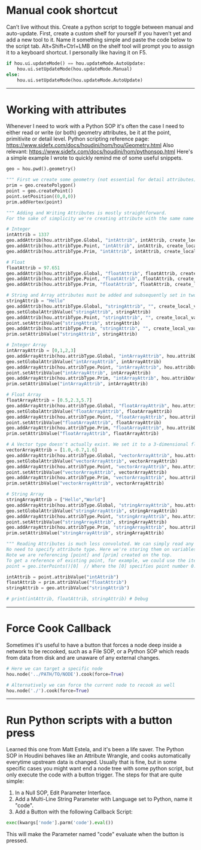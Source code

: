 # Manual cook shortcut

Can’t live without this. Create a python script to toggle between manual and auto-update. First, create a custom shelf for yourself if you haven’t yet and add a new tool to it. Name it something simple and paste the code below to the script tab. Alt+Shift+Ctrl+LMB on the shelf tool will prompt you to assign it to a keyboard shortcut. I personally like having it on F5.

```python
if hou.ui.updateMode() == hou.updateMode.AutoUpdate:
    hou.ui.setUpdateMode(hou.updateMode.Manual)
else:
    hou.ui.setUpdateMode(hou.updateMode.AutoUpdate)
```

---


# Working with attributes

Whenever I need to work with a Python SOP it's often the case I need to either read or write (or both) geometry attributes, be it at the point, primitivite or detail level. Python scripting reference page: https://www.sidefx.com/docs/houdini/hom/hou/Geometry.html
Also relevant: https://www.sidefx.com/docs/houdini/hom/pythonsop.html
Here's a simple example I wrote to quickly remind me of some useful snippets.

```python
geo = hou.pwd().geometry()

""" First we create some geometry (not essential for detail attributes) """
prim = geo.createPolygon()
point = geo.createPoint()
point.setPosition((0,0,0))
prim.addVertex(point)

""" Adding and Writing Attributes is mostly straightforward.
For the sake of simplicity we're creating attribute with the same name for every attribute type."""

# Integer
intAttrib = 1337
geo.addAttrib(hou.attribType.Global, "intAttrib", intAttrib, create_local_variable=False)
geo.addAttrib(hou.attribType.Point, "intAttrib", intAttrib, create_local_variable=False)
geo.addAttrib(hou.attribType.Prim, "intAttrib", intAttrib, create_local_variable=False)

# Float
floatAttrib = 97.651
geo.addAttrib(hou.attribType.Global, "floatAttrib", floatAttrib, create_local_variable=False)
geo.addAttrib(hou.attribType.Point, "floatAttrib", floatAttrib, create_local_variable=False)
geo.addAttrib(hou.attribType.Prim, "floatAttrib", floatAttrib, create_local_variable=False)

# String and Array attributes must be added and subsequently set in two steps (not sure why)
stringAttrib = "Hello"
geo.addAttrib(hou.attribType.Global, "stringAttrib", "", create_local_variable=False)
geo.setGlobalAttribValue("stringAttrib", stringAttrib)
geo.addAttrib(hou.attribType.Point, "stringAttrib", "", create_local_variable=False)
point.setAttribValue("stringAttrib", stringAttrib)
geo.addAttrib(hou.attribType.Prim, "stringAttrib", "", create_local_variable=False)
prim.setAttribValue("stringAttrib", stringAttrib)

# Integer Array
intArrayAttrib = [0,1,2,3]
geo.addArrayAttrib(hou.attribType.Global, "intArrayAttrib", hou.attribData.Int, tuple_size=1)
geo.setGlobalAttribValue("intArrayAttrib", intArrayAttrib)
geo.addArrayAttrib(hou.attribType.Point, "intArrayAttrib", hou.attribData.Int, tuple_size=1)
point.setAttribValue("intArrayAttrib", intArrayAttrib)
geo.addArrayAttrib(hou.attribType.Prim, "intArrayAttrib", hou.attribData.Int, tuple_size=1)
prim.setAttribValue("intArrayAttrib", intArrayAttrib)

# Float Array
floatArrayAttrib = [0.5,2.3,5.7]
geo.addArrayAttrib(hou.attribType.Global, "floatArrayAttrib", hou.attribData.Float, tuple_size=1)
geo.setGlobalAttribValue("floatArrayAttrib", floatArrayAttrib)
geo.addArrayAttrib(hou.attribType.Point, "floatArrayAttrib", hou.attribData.Float, tuple_size=1)
point.setAttribValue("floatArrayAttrib", floatArrayAttrib)
geo.addArrayAttrib(hou.attribType.Prim, "floatArrayAttrib", hou.attribData.Float, tuple_size=1)
prim.setAttribValue("floatArrayAttrib", floatArrayAttrib)

# A Vector type doesn't actually exist. We set it to a 3-dimensional float
vectorArrayAttrib = [1.0,-0.7,1.6]
geo.addArrayAttrib(hou.attribType.Global, "vectorArrayAttrib", hou.attribData.Float, tuple_size=3)
geo.setGlobalAttribValue("vectorArrayAttrib", vectorArrayAttrib)
geo.addArrayAttrib(hou.attribType.Point, "vectorArrayAttrib", hou.attribData.Float, tuple_size=3)
point.setAttribValue("vectorArrayAttrib", vectorArrayAttrib)
geo.addArrayAttrib(hou.attribType.Prim, "vectorArrayAttrib", hou.attribData.Float, tuple_size=3)
prim.setAttribValue("vectorArrayAttrib", vectorArrayAttrib)

# String Array
stringArrayAttrib = ["Hello","World"]
geo.addArrayAttrib(hou.attribType.Global, "stringArrayAttrib", hou.attribData.String, tuple_size=1)
geo.setGlobalAttribValue("stringArrayAttrib", stringArrayAttrib)
geo.addArrayAttrib(hou.attribType.Point, "stringArrayAttrib", hou.attribData.String, tuple_size=1)
point.setAttribValue("stringArrayAttrib", stringArrayAttrib)
geo.addArrayAttrib(hou.attribType.Prim, "stringArrayAttrib", hou.attribData.String, tuple_size=1)
prim.setAttribValue("stringArrayAttrib", stringArrayAttrib)

""" Reading Attributes is much less convoluted. We can simply read any attribute directly.
No need to specify attribute type. Here we're storing them on variables.
Note we are referencing [point] and [prim] created on the top.
To get a reference of existing point, for example, we could use the iterPoints() function:
point = geo.iterPoints()[0]  // Where the [0] specifies point number 0. """

intAttrib = point.attribValue("intAttrib")
floatAttrib = prim.attribValue("floatAttrib")
stringAttrib = geo.attribValue("stringAttrib")

# print(intAttrib, floatAttrib, stringAttrib) # Debug
```

---

# Force Cook Callback

Sometimes it's useful to have a button that forces a node deep inside a network to be recooked, such as a File SOP, or a Python SOP which reads from data from disk and are unaware of any external changes.

```python
# Here we can target a specific node
hou.node('../PATH/TO/NODE').cook(force=True)

# Alternatively we can force the current node to recook as well
hou.node('./').cook(force=True)
```

---

# Run Python scripts with a button press

Learned this one from Matt Estela, and it's been a life saver. The Python SOP in Houdini behaves like an Attribute Wrangle, and cooks automatically everytime upstream data is changed. Usually that is fine, but in some specific cases you might want end a node tree with some python script, but only execute the code with a button trigger. The steps for that are quite simple:
1. In a Null SOP, Edit Parameter Interface.
2. Add a Multi-Line String Parameter with Language set to Python, name it "code".
3. Add a Button with the following Callback Script:

```python
exec(kwargs['node'].parm('code').eval())
```

This will make the Parameter named "code" evaluate when the button is pressed.

